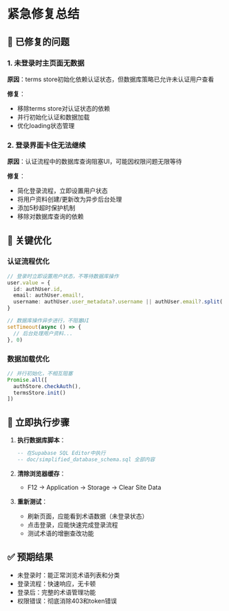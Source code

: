 # 紧急修复总结

## 🔧 已修复的问题

### 1. 未登录时主页面无数据
**原因**：terms store初始化依赖认证状态，但数据库策略已允许未认证用户查看

**修复**：
- 移除terms store对认证状态的依赖
- 并行初始化认证和数据加载
- 优化loading状态管理

### 2. 登录界面卡住无法继续
**原因**：认证流程中的数据库查询阻塞UI，可能因权限问题无限等待

**修复**：
- 简化登录流程，立即设置用户状态
- 将用户资料创建/更新改为异步后台处理
- 添加5秒超时保护机制
- 移除对数据库查询的依赖

## 🚀 关键优化

### 认证流程优化
```typescript
// 登录时立即设置用户状态，不等待数据库操作
user.value = {
  id: authUser.id,
  email: authUser.email!,
  username: authUser.user_metadata?.username || authUser.email?.split('@')[0]
}

// 数据库操作异步进行，不阻塞UI
setTimeout(async () => {
  // 后台处理用户资料...
}, 0)
```

### 数据加载优化
```typescript
// 并行初始化，不相互阻塞
Promise.all([
  authStore.checkAuth(),
  termsStore.init()
])
```

## 🎯 立即执行步骤

1. **执行数据库脚本**：
   ```sql
   -- 在Supabase SQL Editor中执行
   -- doc/simplified_database_schema.sql 全部内容
   ```

2. **清除浏览器缓存**：
   - F12 → Application → Storage → Clear Site Data

3. **重新测试**：
   - 刷新页面，应能看到术语数据（未登录状态）
   - 点击登录，应能快速完成登录流程
   - 测试术语的增删查改功能

## ✅ 预期结果
- 未登录时：能正常浏览术语列表和分类
- 登录流程：快速响应，无卡顿
- 登录后：完整的术语管理功能
- 权限错误：彻底消除403和token错误